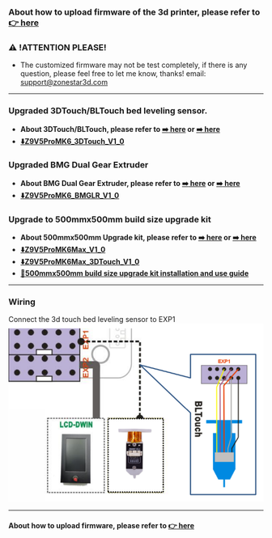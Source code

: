 ### About how to upload firmware of the 3d printer, please refer to [:point_right: here](https://github.com/ZONESTAR3D/Firmware/tree/master/Z9/Z9V5/bin#how-to-upload-firmware-to-z9v5pro)

### :warning: !ATTENTION PLEASE!
- The customized firmware may not be test completely, if there is any question, please feel free to let me know, thanks! email: support@zonestar3d.com

-----
### Upgraded 3DTouch/BLTouch bed leveling sensor.
- **About 3DTouch/BLTouch, please refer to [:arrow_right: here](3DTouch_ALI) or [:arrow_right: here](3DTouch_SPY)**
- **[:arrow_down:Z9V5ProMK6_3DTouch_V1_0](./Z9V5ProMK6_3DTouch_V1_0.zip)**

### Upgraded BMG Dual Gear Extruder
- **About BMG Dual Gear Extruder, please refer to [:arrow_right: here]() or [:arrow_right: here]()**
- **[:arrow_down:Z9V5ProMK6_BMGLR_V1_0](./Z9V5ProMK6_BMGLR_V1_0.zip)**

### Upgrade to 500mmx500mm build size upgrade kit
- **About 500mmx500mm Upgrade kit, please refer to [:arrow_right: here]() or [:arrow_right: here]()**
- **[:arrow_down:Z9V5ProMK6Max_V1_0](./Z9V5ProMK6Max_V1_0.zip)**
- **[:arrow_down:Z9V5ProMK6Max_3DTouch_V1_0](./Z9V5ProMK4Max_3DTouch_V1_0.zip)**
- **[:book:500mmx500mm build size upgrade kit installation and use guide]()**

-----
### Wiring
Connect the 3d touch bed leveling sensor to EXP1  
![](Wiring_3DTouch.png)

-----
#### About how to upload firmware, please refer to [:point_right: here](https://github.com/ZONESTAR3D/Firmware/tree/master/Z9/Z9V5/bin#how-to-upload-firmware-to-z9v5pro)


[3DTouch_ALI]: https://www.aliexpress.com/item/1005001464420529.html
[3DTouch_SPY]: https://www.zonestar3dshop.com/products/3d-touch-bltouch-bed-auto-leveling-sensor-for-3d-printers